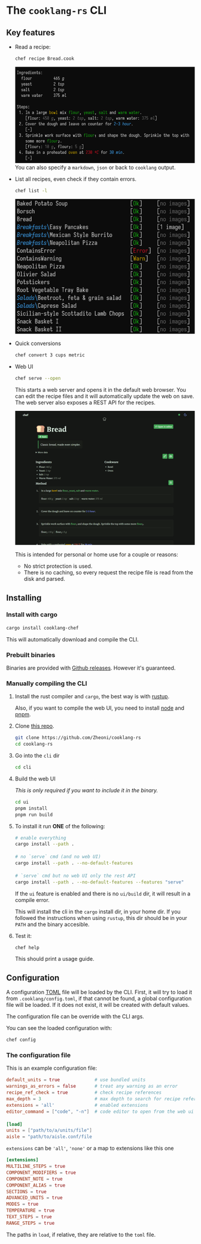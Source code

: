 # The `cooklang-rs` CLI

## Key features
- Read a recipe:
    ```sh
    chef recipe Bread.cook
    ```
    ![](../images/bread3.png) You can also specify a `markdown`, `json` or back
    to `cooklang` output.

- List all recipes, even check if they contain errors.
    ```sh
    chef list -l
    ```
    ![](../images/list.png)

- Quick conversions
    ```sh
    chef convert 3 cups metric
    ```

- Web UI
    ```sh
    chef serve --open
    ```
    This starts a web server and opens it in the default web browser. You can
    edit the recipe files and it will automatically update the web on save. The
    web server also exposes a REST API for the recipes.

    ![](../images/webui.png)
    
    This is intended for personal or home use for a couple or reasons:
    - No strict protection is used.
    - There is no caching, so every request the recipe file is read from the
    disk and parsed.

## Installing
### Install with cargo
```sh
cargo install cooklang-chef
```
This will automatically download and compile the CLI.

### Prebuilt binaries
Binaries are provided with [Github
releases](https://github.com/Zheoni/cooklang-chef/releases). However it's
guaranteed.

### Manually compiling the CLI
1. Install the rust compiler and `cargo`, the best way is with
    [rustup](https://rustup.rs/).

    Also, if you want to compile the web UI, you need to install
    [node](https://nodejs.org/) and [pnpm](https://pnpm.io/).
2. Clone [this repo](https://github.com/Zheoni/cooklang-rs).
    ```sh
    git clone https://github.com/Zheoni/cooklang-rs
    cd cooklang-rs
    ```
3. Go into the `cli` dir
    ```sh
    cd cli
    ```
4. Build the web UI

    *This is only required if you want to include it in the binary.*
    ```sh
    cd ui
    pnpm install
    pnpm run build
    ```
5. To install it run **ONE** of the following:
    ```sh
    # enable everything
    cargo install --path .

    # no `serve` cmd (and no web UI)
    cargo install --path . --no-default-features

    # `serve` cmd but no web UI only the rest API
    cargo install --path . --no-default-features --features "serve"
    ```

    If the `ui` feature is enabled and there is no `ui/build` dir, it will
    result in a compile error.

    This will install the cli in the `cargo` install dir, in your home dir. If
    you followed the instructions when using `rustup`, this dir should be in
    your `PATH` and the binary accesible.

6. Test it:
    ```sh
    chef help
    ```
    This should print a usage guide.


## Configuration
A configuration [TOML](https://toml.io) file will be loaded by the CLI. First,
it will try to load it from `.cooklang/config.toml`, if that cannot be found, a
global configuration file will be loaded. If it does not exist, it will be
created with default values.

The configuration file can be override with the CLI args.

You can see the loaded configuration with:
```sh
chef config
```

### The configuration file
This is an example configuration file:
```toml
default_units = true             # use bundled units
warnings_as_errors = false       # treat any warning as an error
recipe_ref_check = true          # check recipe references
max_depth = 3                    # max depth to search for recipe references
extensions = 'all'               # enabled extensions
editor_command = ["code", "-n"]  # code editor to open from the web ui

[load]
units = ["path/to/a/units/file"]
aisle = "path/to/aisle.conf/file
```

`extensions` can be `'all'`, `'none'` or a map to extensions like this one
```toml
[extensions]
MULTILINE_STEPS = true
COMPONENT_MODIFIERS = true
COMPONENT_NOTE = true
COMPONENT_ALIAS = true
SECTIONS = true
ADVANCED_UNITS = true
MODES = true
TEMPERATURE = true
TEXT_STEPS = true
RANGE_STEPS = true
```

The paths in `load`, if relative, they are relative to the `toml` file.
